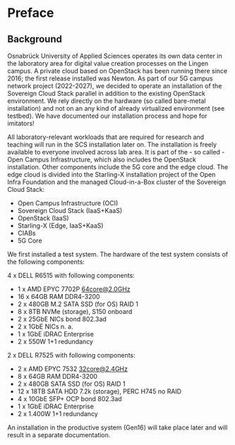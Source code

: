 # Preface

## Background

Osnabrück University of Applied Sciences operates its own data center in the laboratory area for digital value creation processes on the Lingen campus. A private cloud based on OpenStack has been running there since 2016; the first release installed was Newton. As part of our 5G campus network project (2022-2027), we decided to operate an installation of the Sovereign Cloud Stack parallel in addition to the existing OpenStack environment. We rely directly on the hardware (so called bare-metal installation) and not on an any kind of already virtualized environment (see testbed). We have documented our installation process and hope for imitators!

All laboratory-relevant workloads that are required for research and teaching will run in the SCS installation later on. The installation is freely available to everyone involved across lab area. It is part of the - so called - Open Campus Infrastructure, which also includes the OpenStack installation. Other components include the 5G core and the edge cloud. The edge cloud is divided into the Starling-X installation project of the Open Infra Foundation and the managed Cloud-in-a-Box cluster of the Sovereign Cloud Stack:

- Open Campus Infrastructure (OCI)
 - Sovereign Cloud Stack (IaaS+KaaS)
 - OpenStack (IaaS)
 - Starling-X (Edge, IaaS+KaaS)
 - CIABs
 - 5G Core

We first installed a test system. The hardware of the test system consists of the following components:

4 x DELL R6515 with following components:
- 1 x AMD EPYC 7702P 64core@2.0GHz
- 16 x 64GB RAM DDR4-3200
- 2 x 480GB M.2 SATA SSD (for OS) RAID 1
- 8 x 8TB NVMe (storage), S150 onboard
- 2 x 25GbE NICs bond 802.3ad
- 2 x 1GbE NICs n. a.
- 1 x 1GbE iDRAC Enterprise
- 2 x 550W 1+1 redundancy

2 x DELL R7525 with following components:
- 2 x AMD EPYC 7532 32core@2.4GHz
- 8 x 64GB RAM DDR4-3200
- 2 x 480GB SATA SSD (for OS) RAID 1
- 12 x 18TB SATA HDD 7.2k (storage), PERC H745 no RAID
- 4 x 10GbE SFP+ OCP bond 802.3ad
- 1 x 1GbE iDRAC Enterprise
- 2 x 1.400W 1+1 redundancy

An installation in the productive system (Gen16) will take place later and will result in a separate documentation.
